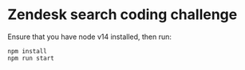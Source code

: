 # Zendesk search coding challenge

Ensure that you have node v14 installed, then run:

```
npm install
npm run start
```

